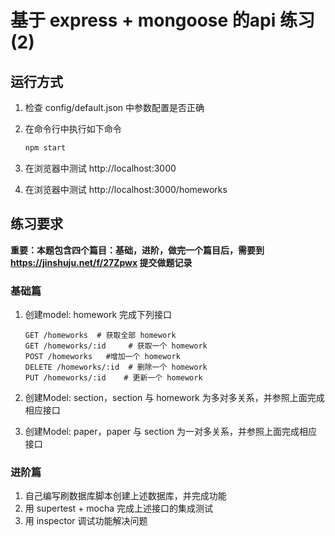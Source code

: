 # 基于 express + mongoose 的api 练习(2)

## 运行方式
1. 检查 config/default.json 中参数配置是否正确
2. 在命令行中执行如下命令
   ```bash
   npm start
   ```

3. 在浏览器中测试 http://localhost:3000
4. 在浏览器中测试 http://localhost:3000/homeworks 


## 练习要求

**重要：本题包含四个篇目：基础，进阶，做完一个篇目后，需要到 https://jinshuju.net/f/27Zpwx 提交做题记录**

### 基础篇
1. 创建model: homework 完成下列接口

   ```
   GET /homeworks  # 获取全部 homework
   GET /homeworks/:id	  # 获取一个 homework
   POST /homeworks   #增加一个 homework
   DELETE /homeworks/:id  # 删除一个 homework
   PUT /homeworks/:id	 # 更新一个 homework
   ```

2. 创建Model: section，section 与 homework 为多对多关系，并参照上面完成相应接口

3. 创建Model: paper，paper 与 section 为一对多关系，并参照上面完成相应接口

### 进阶篇
1. 自己编写刷数据库脚本创建上述数据库，并完成功能
2. 用 supertest + mocha 完成上述接口的集成测试
3. 用 inspector 调试功能解决问题

